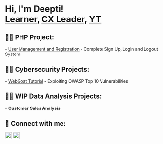 <h1>Hi, I'm Deepti! <br/><a href="https://github.com/deeptigp09/deeptigp09">Learner</a>, <a href="https://www.linkedin.com/in/deepti-gp/">CX Leader</a>, <a href="https://www.youtube.com/channel/UCNS6B7LDLK1lU95kI3mSv8Q">YT</a></h1>

<h2>👨‍💻 PHP Project:</h2>
 - <a href="https://github.com/deeptigp09/UserRegistrationAndManagement" target="_blank">User Management and Registration</a>
 - Complete Sign Up, Login and Logout System


<h2>👨‍💻  Cybersecurity Projects:</h2>
- <a href="https://github.com/deeptigp09/WebGoattutorial" target="_blank">WebGoat Tutorial</a>
 - Exploiting OWASP Top 10 Vulnerabilities
 
<h2>👨‍💻 WIP Data Analysis Projects:</h2>
- <b>Customer Sales Analysis</b>
  
<!---
<h2>📺  WIP Popular YouTube Videos</h2>

- [How to get into Cybersecurity Starting From Zero](https://www.youtube.com/watch?v=a83ASGn_V_s)
- [A Day in the Life of a Cybersecurity Anayst](https://www.youtube.com/watch?v=uHy3oM7NnoU)
- [How to Create a KeyLogger (C#)](https://www.youtube.com/watch?v=N-L9hklSlNk)
- [Ransomware Demonstration (C#)](https://www.youtube.com/watch?v=OfvdQeh79s0)
- [Is WGU Legit?](https://www.youtube.com/watch?v=E2MwRWxDBkA)
--->

<h2> 🤳 Connect with me:</h2>

[<img align="left" alt="JoshMadakor | YouTube" width="22px" src="https://cdn.jsdelivr.net/npm/simple-icons@v3/icons/youtube.svg" />][youtube]
[<img align="left" alt="JoshMadakor | LinkedIn" width="22px" src="https://cdn.jsdelivr.net/npm/simple-icons@v3/icons/linkedin.svg" />][linkedin]

[youtube]: https://www.youtube.com/channel/UCNS6B7LDLK1lU95kI3mSv8Q
[linkedin]: https://www.linkedin.com/in/deepti-gp/

<!--
**joshmadakor1/joshmadakor1** is a ✨ _special_ ✨ repository because its `README.md` (this file) appears on your GitHub profile.

Here are some ideas to get you started:

- 🔭 I’m currently working on ...
- 🌱 I’m currently learning ...
- 👯 I’m looking to collaborate on ...
- 🤔 I’m looking for help with ...
- 💬 Ask me about ...
- 📫 How to reach me: ...
- 😄 Pronouns: ...
- ⚡ Fun fact: ...
-->

